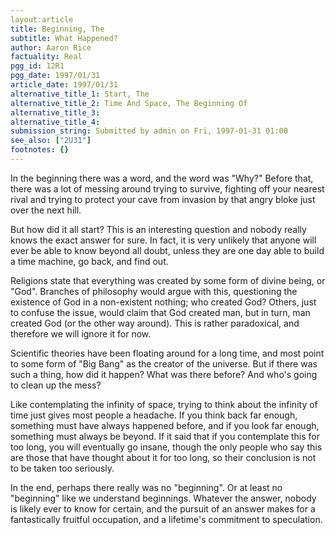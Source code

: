 ```yaml
---
layout:article
title: Beginning, The
subtitle: What Happened?
author: Aaron Rice
factuality: Real
pgg_id: 12R1
pgg_date: 1997/01/31
article_date: 1997/01/31
alternative_title_1: Start, The
alternative_title_2: Time And Space, The Beginning Of
alternative_title_3: 
alternative_title_4: 
submission_string: Submitted by admin on Fri, 1997-01-31 01:00
see_also: ["2U31"]
footnotes: {}
---
```

<div>
<p>In the beginning there was a word, and the word was "Why?" Before that, there was a lot of messing around trying to survive, fighting off your nearest rival and trying to protect your cave from invasion by that angry bloke just over the next hill.</p>
<p>But how did it all start? This is an interesting question and nobody really knows the exact answer for sure. In fact, it is very unlikely that anyone will ever be able to know beyond all doubt, unless they are one day able to build a time machine, go back, and find out.</p>
<p>Religions state that everything was created by some form of divine being, or "God". Branches of philosophy would argue with this, questioning the existence of God in a non-existent nothing; who created God? Others, just to confuse the issue, would claim that God created man, but in turn, man created God (or the other way around). This is rather paradoxical, and therefore we will ignore it for now.</p>
<p>Scientific theories have been floating around for a long time, and most point to some form of "Big Bang" as the creator of the universe. But if there was such a thing, how did it happen? What was there before? And who's going to clean up the mess?</p>
<p>Like contemplating the infinity of space, trying to think about the infinity of time just gives most people a headache. If you think back far enough, something must have always happened before, and if you look far enough, something must always be beyond. If it said that if you contemplate this for too long, you will eventually go insane, though the only people who say this are those that have thought about it for too long, so their conclusion is not to be taken too seriously.</p>
<p>In the end, perhaps there really was no "beginning". Or at least no "beginning" like we understand beginnings. Whatever the answer, nobody is likely ever to know for certain, and the pursuit of an answer makes for a fantastically fruitful occupation, and a lifetime's commitment to speculation.</p>
</div>
